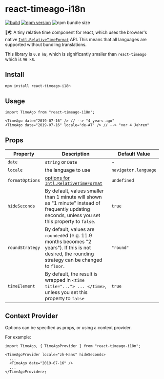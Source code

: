 # react-timeago-i18n

[![build](https://github.com/k-yle/react-timeago-i18n/actions/workflows/ci.yml/badge.svg)](https://github.com/k-yle/react-timeago-i18n/actions/workflows/ci.yml)
[![npm version](https://badge.fury.io/js/react-timeago-i18n.svg)](https://badge.fury.io/js/react-timeago-i18n)
![npm bundle size](https://img.shields.io/bundlephobia/minzip/react-timeago-i18n)

📅🌏 A tiny relative time component for react, which uses the browser's native [`Intl.RelativeTimeFormat`](https://developer.mozilla.org/en-US/docs/Web/JavaScript/Reference/Global_Objects/Intl/RelativeTimeFormat) API.
This means that all languages are supported without bundling translations.

This library is `0.8 kB`, which is significantly smaller than `react-timeago` which is `96 kB`.

## Install

```sh
npm install react-timeago-i18n
```

## Usage

```tsx
import TimeAgo from "react-timeago-i18n";

<TimeAgo date="2019-07-16" /> // --> "4 years ago"
<TimeAgo date="2019-07-16" locale="de-AT" /> // --> "vor 4 Jahren"
```

## Props

| Property        | Description                                                                                                                                                          | Default Value        |
| --------------- | -------------------------------------------------------------------------------------------------------------------------------------------------------------------- | -------------------- |
| `date`          | `string` or `Date`                                                                                                                                                   | -                    |
| `locale`        | the language to use                                                                                                                                                  | `navigator.language` |
| `formatOptions` | [options for `Intl.RelativeTimeFormat`](https://developer.mozilla.org/en-US/docs/Web/JavaScript/Reference/Global_Objects/Intl/RelativeTimeFormat#basic_format_usage) | `undefined`          |
| `hideSeconds`   | By default, values smaller than 1 minute will shown as "1 minute" instead of frequently updating seconds, unless you set this property to `false`.                   | `true`               |
| `roundStrategy` | By default, values are `rounded`ed (e.g. 11.9 months becomes "2 years"). If this is not desired, the rounding strategy can be changed to `floor`.                    | `"round"`            |
| `timeElement`   | By default, the result is wrapped in `<time title="..."> ... </time>`, unless you set this property to `false`                                                       | `true`               |

## Context Provider

Options can be specified as props, or using a context provider.

For example:

```tsx
import TimeAgo, { TimeAgoProvider } from "react-timeago-i18n";

<TimeAgoProvider locale="zh-Hans" hideSeconds>
  ...
  <TimeAgo date="2019-07-16" />
  ...
</TimeAgoProvider>;
```
